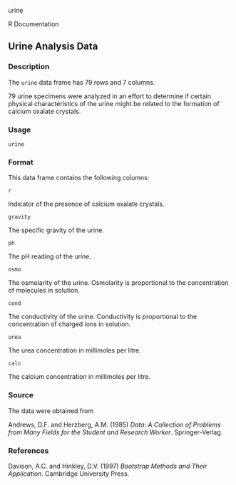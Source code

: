 urine

R Documentation

##  Urine Analysis Data

### Description

The `urine` data frame has 79 rows and 7 columns.

79 urine specimens were analyzed in an effort to determine if certain physical
characteristics of the urine might be related to the formation of calcium
oxalate crystals.

### Usage

    
    urine

### Format

This data frame contains the following columns:

`r`

Indicator of the presence of calcium oxalate crystals.

`gravity`

The specific gravity of the urine.

`ph`

The pH reading of the urine.

`osmo`

The osmolarity of the urine. Osmolarity is proportional to the concentration
of molecules in solution.

`cond`

The conductivity of the urine. Conductivity is proportional to the
concentration of charged ions in solution.

`urea`

The urea concentration in millimoles per litre.

`calc`

The calcium concentration in millimoles per litre.

### Source

The data were obtained from

Andrews, D.F. and Herzberg, A.M. (1985) _Data: A Collection of Problems from
Many Fields for the Student and Research Worker_. Springer-Verlag.

### References

Davison, A.C. and Hinkley, D.V. (1997) _Bootstrap Methods and Their
Application_. Cambridge University Press.

